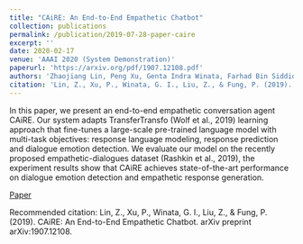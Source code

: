 ```yaml
---
title: "CAiRE: An End-to-End Empathetic Chatbot"
collection: publications
permalink: /publication/2019-07-28-paper-caire
excerpt: ''
date: 2020-02-17
venue: 'AAAI 2020 (System Demonstration)'
paperurl: 'https://arxiv.org/pdf/1907.12108.pdf'
authors: 'Zhaojiang Lin, Peng Xu, Genta Indra Winata, Farhad Bin Siddique, Zihan Liu, Jamin Shin, Pascale Fung'
citation: 'Lin, Z., Xu, P., Winata, G. I., Liu, Z., & Fung, P. (2019). CAiRE: An End-to-End Empathetic Chatbot. arXiv preprint arXiv:1907.12108.'
---
```

In this paper, we present an end-to-end empathetic conversation agent CAiRE. Our system adapts TransferTransfo (Wolf et al., 2019) learning approach that fine-tunes a large-scale pre-trained language model with multi-task objectives: response language modeling, response prediction and dialogue emotion detection. We evaluate our model on the recently proposed empathetic-dialogues dataset (Rashkin et al., 2019), the experiment results show that CAiRE achieves state-of-the-art performance on dialogue emotion detection and empathetic response generation. 

[Paper](https://arxiv.org/pdf/1907.12108.pdf)

Recommended citation: Lin, Z., Xu, P., Winata, G. I., Liu, Z., & Fung, P. (2019). CAiRE: An End-to-End Empathetic Chatbot. arXiv preprint arXiv:1907.12108.